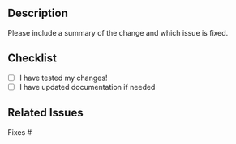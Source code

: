 ## Description

Please include a summary of the change and which issue is fixed.

## Checklist

- [ ] I have tested my changes!
- [ ] I have updated documentation if needed

## Related Issues

Fixes #
